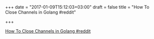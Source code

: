 +++
date = "2017-01-09T15:12:03+03:00"
draft = false
title = "How To Close Channels in Golang  #reddit"

+++

<p><a href="https://t.co/s2z9kQe6lH">How To Close Channels in Golang  #reddit</a></p>
